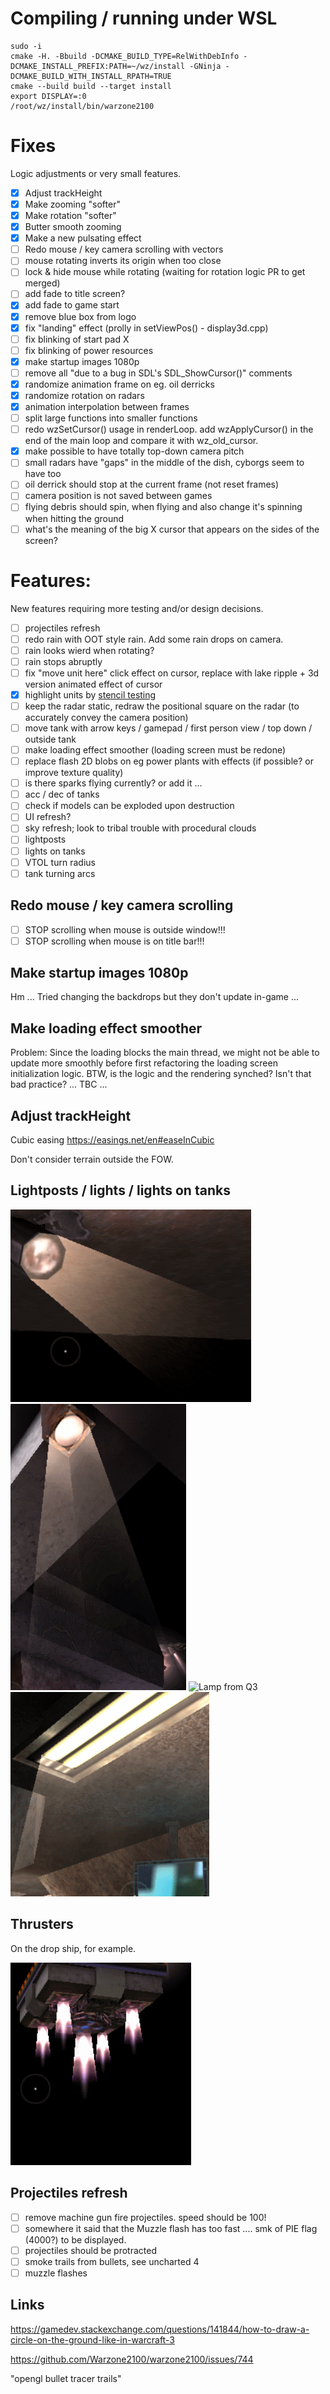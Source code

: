Compiling / running under WSL
=====

    sudo -i
    cmake -H. -Bbuild -DCMAKE_BUILD_TYPE=RelWithDebInfo -DCMAKE_INSTALL_PREFIX:PATH=~/wz/install -GNinja -DCMAKE_BUILD_WITH_INSTALL_RPATH=TRUE
    cmake --build build --target install
    export DISPLAY=:0
    /root/wz/install/bin/warzone2100

Fixes
=====

Logic adjustments or very small features.

* [x] Adjust trackHeight
* [x] Make zooming "softer"
* [x] Make rotation "softer"
* [x] Butter smooth zooming
* [x] Make a new pulsating effect
* [ ] Redo mouse / key camera scrolling with vectors
* [ ] mouse rotating inverts its origin when too close
* [ ] lock & hide mouse while rotating (waiting for rotation logic PR to get merged)
* [ ] add fade to title screen?
* [x] add fade to game start
* [x] remove blue box from logo
* [x] fix "landing" effect (prolly in setViewPos() - display3d.cpp)
* [ ] fix blinking of start pad X
* [ ] fix blinking of power resources
* [x] make startup images 1080p
* [ ] remove all "due to a bug in SDL's SDL_ShowCursor()" comments
* [x] randomize animation frame on eg. oil derricks
* [x] randomize rotation on radars
* [x] animation interpolation between frames
* [ ] split large functions into smaller functions
* [ ] redo wzSetCursor() usage in renderLoop. add wzApplyCursor() in the end of the main loop and compare it with wz_old_cursor.
* [x] make possible to have totally top-down camera pitch
* [ ] small radars have "gaps" in the middle of the dish, cyborgs seem to have too
* [ ] oil derrick should stop at the current frame (not reset frames)
* [ ] camera position is not saved between games
* [ ] flying debris should spin, when flying and also change it's spinning when hitting the ground
* [ ] what's the meaning of the big X cursor that appears on the sides of the screen?

Features:
=========

New features requiring more testing and/or design decisions.

* [ ] projectiles refresh
* [ ] redo rain with OOT style rain. Add some rain drops on camera.
* [ ] rain looks wierd when rotating?
* [ ] rain stops abruptly
* [ ] fix "move unit here" click effect on cursor, replace with lake ripple + 3d version animated effect of cursor
* [x] highlight units by [stencil testing](https://learnopengl.com/Advanced-OpenGL/Stencil-testing)
* [ ] keep the radar static, redraw the positional square on the radar (to accurately convey the camera position)
* [ ] move tank with arrow keys / gamepad / first person view / top down / outside tank
* [ ] make loading effect smoother (loading screen must be redone)
* [ ] replace flash 2D blobs on eg power plants with effects (if possible? or improve texture quality)
* [ ] is there sparks flying currently? or add it ...
* [ ] acc / dec of tanks
* [ ] check if models can be exploded upon destruction
* [ ] UI refresh?
* [ ] sky refresh; look to tribal trouble with procedural clouds
* [ ] lightposts
* [ ] lights on tanks
* [ ] VTOL turn radius
* [ ] tank turning arcs

Redo mouse / key camera scrolling
---------------------------------

* [ ] STOP scrolling when mouse is outside window!!!
* [ ] STOP scrolling when mouse is on title bar!!!

Make startup images 1080p
-------------------------

Hm ... Tried changing the backdrops but they don't update in-game ...

Make loading effect smoother
----------------------------

Problem: Since the loading blocks the main thread, we might not be able to update more smoothly before first refactoring the loading screen initialization logic. BTW, is the logic and the rendering synched? Isn't that bad practice? ... TBC ...

Adjust trackHeight
------------------

Cubic easing https://easings.net/en#easeInCubic

Don't consider terrain outside the FOW.

Lightposts / lights / lights on tanks
-------------------------------------

![Lamp from Q3](lamp1.gif)
![Lamp from Q3](lamp2.gif)
![Lamp from Q3](lamp3.gif)
![Lamp from Q3](lamp4.gif)

Thrusters
---------

On the drop ship, for example.

![Thruster from Q3](thruster.gif)

Projectiles refresh
-------------------

* [ ] remove machine gun fire projectiles. speed should be 100!
* [ ] somewhere it said that the Muzzle flash has too fast .... smk of PIE flag (4000?) to be displayed.
* [ ] projectiles should be protracted
* [ ] smoke trails from bullets, see uncharted 4
* [ ] muzzle flashes

Links
-----

https://gamedev.stackexchange.com/questions/141844/how-to-draw-a-circle-on-the-ground-like-in-warcraft-3

https://github.com/Warzone2100/warzone2100/issues/744

"opengl bullet tracer trails"
